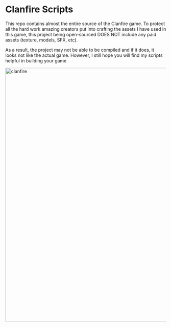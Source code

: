 # Clanfire Scripts
This repo contains almost the entire source of the Clanfire game. To protect all the hard work amazing creators put into crafting the assets I have used in this game, this project being open-sourced DOES NOT include any paid assets (texture, models, SFX, etc). 

As a result, the project may not be able to be compiled and if it does, it looks not like the actual game. However, I still hope you will find my scripts helpful in building your game

<img width="793" alt="clanfire" src="https://user-images.githubusercontent.com/5962670/147726622-85ec34c7-d2c3-4a0e-acfb-55e141c0edd3.png">
